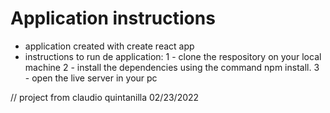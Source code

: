 # Application instructions
- application created with create react app
- instructions to run de application: 
1 - clone the respository on your local machine 
2 - install the dependencies using the command npm install. 
3 - open the live server in your pc 

// project from claudio quintanilla 02/23/2022